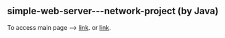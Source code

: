 ## simple-web-server---network-project (by Java)

To access main page --> [link](localhost:6500/). or [link](localhost:6500/main.html).


